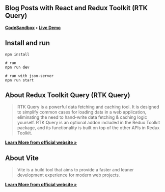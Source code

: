 ## Blog Posts with React and Redux Toolkit (RTK Query)


**[CodeSandbox][1] &bullet; [Live Demo][2]**


## Install and run

```
npm install

# run
npm run dev

# run with json-server
npm run start
```


## About Redux Toolkit Query (RTK Query)

> RTK Query is a powerful data fetching and caching tool. It is designed to simplify common cases for loading data in a web application, eliminating the need to hand-write data fetching & caching logic yourself. RTK Query is an optional addon included in the Redux Toolkit package, and its functionality is built on top of the other APIs in Redux Toolkit.

**[Learn More from official website »][3]**



## About Vite

> Vite is a build tool that aims to provide a faster and leaner development experience for modern web projects.

**[Learn More from official website »][4]**


[1]: https://codesandbox.io/s/eed6q
[2]: https://eed6q.sse.codesandbox.io
[3]: https://redux-toolkit.js.org/rtk-query/overview
[4]: https://vitejs.dev/guide/